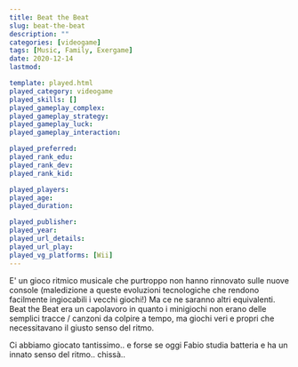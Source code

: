 ```yaml
---
title: Beat the Beat
slug: beat-the-beat
description: ""
categories: [videogame]
tags: [Music, Family, Exergame]
date: 2020-12-14
lastmod: 

template: played.html
played_category: videogame
played_skills: []
played_gameplay_complex: 
played_gameplay_strategy: 
played_gameplay_luck: 
played_gameplay_interaction: 

played_preferred: 
played_rank_edu: 
played_rank_dev: 
played_rank_kid: 

played_players: 
played_age: 
played_duration: 

played_publisher: 
played_year: 
played_url_details: 
played_url_play: 
played_vg_platforms: [Wii]
---
```


E' un gioco ritmico musicale che purtroppo non hanno rinnovato sulle nuove console (maledizione a queste evoluzioni tecnologiche che rendono facilmente ingiocabili i vecchi giochi!)
Ma ce ne saranno altri equivalenti.
Beat the Beat era un capolavoro in quanto i minigiochi non erano delle semplici tracce / canzoni da colpire a tempo, ma giochi veri e propri che necessitavano il giusto senso del ritmo.

Ci abbiamo giocato tantissimo.. e forse se oggi Fabio studia batteria e ha un innato senso del ritmo.. chissà..


